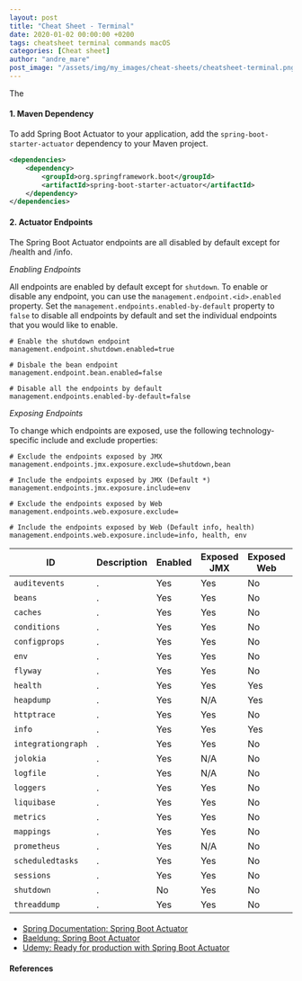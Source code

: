 ```yaml
---
layout: post
title: "Cheat Sheet - Terminal"
date: 2020-01-02 00:00:00 +0200
tags: cheatsheet terminal commands macOS
categories: [Cheat sheet]
author: "andre_mare"
post_image: "/assets/img/my_images/cheat-sheets/cheatsheet-terminal.png"
---
```


The

#### 1. Maven Dependency
To add Spring Boot Actuator to your application, add the `spring-boot-starter-actuator` dependency to your Maven project.

```xml
<dependencies>
    <dependency>
        <groupId>org.springframework.boot</groupId>
        <artifactId>spring-boot-starter-actuator</artifactId>
    </dependency>
</dependencies>
```

#### 2. Actuator Endpoints
The Spring Boot Actuator endpoints are all disabled by default except for /health and /info.

*Enabling Endpoints*

All endpoints are enabled by default except for `shutdown`. To enable or disable any endpoint, you can use the 
`management.endpoint.<id>.enabled` property. Set the  `management.endpoints.enabled-by-default` property to `false` to 
disable all endpoints by default and set the individual endpoints that you would like to enable. 

```properties
# Enable the shutdown endpoint
management.endpoint.shutdown.enabled=true

# Disbale the bean endpoint
management.endpoint.bean.enabled=false

# Disable all the endpoints by default
management.endpoints.enabled-by-default=false
``` 

*Exposing Endpoints*

To change which endpoints are exposed, use the following technology-specific include and exclude properties:

```properties
# Exclude the endpoints exposed by JMX
management.endpoints.jmx.exposure.exclude=shutdown,bean

# Include the endpoints exposed by JMX (Default *) 
management.endpoints.jmx.exposure.include=env

# Exclude the endpoints exposed by Web
management.endpoints.web.exposure.exclude=

# Include the endpoints exposed by Web (Default info, health)
management.endpoints.web.exposure.include=info, health, env
```


| ID | Description| Enabled | Exposed JMX | Exposed Web | Path |
|---|---|---|---|---|---|
| `auditevents` | . | Yes | Yes | No | /actuator/auditevents |
| `beans` | . | Yes | Yes | No | /actuator/beans |
| `caches`| . | Yes | Yes | No | /actuator/caches |
| `conditions`| . | Yes |Yes | No | /actuator/conditions |
| `configprops`| . | Yes | Yes | No | /actuator/configprops |
| `env`| . | Yes | Yes | No | /actuator/env |
| `flyway`| . | Yes | Yes | No | /actuator/flyway |
| `health`| . | Yes | Yes | Yes | /actuator/health |
| `heapdump`| . | Yes | N/A | Yes | /actuator/heapdump |
| `httptrace`| . | Yes | Yes | No | /actuator/httptrace |
| `info`| . | Yes | Yes | Yes | /actuator/info |
| `integrationgraph`| . | Yes | Yes | No | /actuator/integrationgraph |
| `jolokia`| . | Yes | N/A | No | /actuator/jolokia |
| `logfile`| . | Yes | N/A | No | /actuator/logfile |
| `loggers`| . | Yes | Yes | No | /actuator/loggers |
| `liquibase`| . | Yes | Yes | No | /actuator/liquibase |
| `metrics`| . | Yes | Yes | No | /actuator/metrics |
| `mappings`| . | Yes | Yes | No | /actuator/mappings |
| `prometheus`| . | Yes | N/A | No | /actuator/prometheus |
| `scheduledtasks`| . | Yes | Yes | No | /actuator/scheduledtasks |
| `sessions`| . | Yes | Yes | No | /actuator/sessions |
| `shutdown`| . | No | Yes | No | /actuator/shutdown |
| `threaddump`| . | Yes | Yes | No | /actuator/threaddump |

#### 
* [Spring Documentation: Spring Boot Actuator](https://docs.spring.io/spring-boot/docs/current/reference/html/production-ready-features.html)
* [Baeldung: Spring Boot Actuator](https://www.baeldung.com/spring-boot-actuators)
* [Udemy: Ready for production with Spring Boot Actuator](https://www.udemy.com/course/ready-for-production-with-spring-boot-actuator/)

#### References
